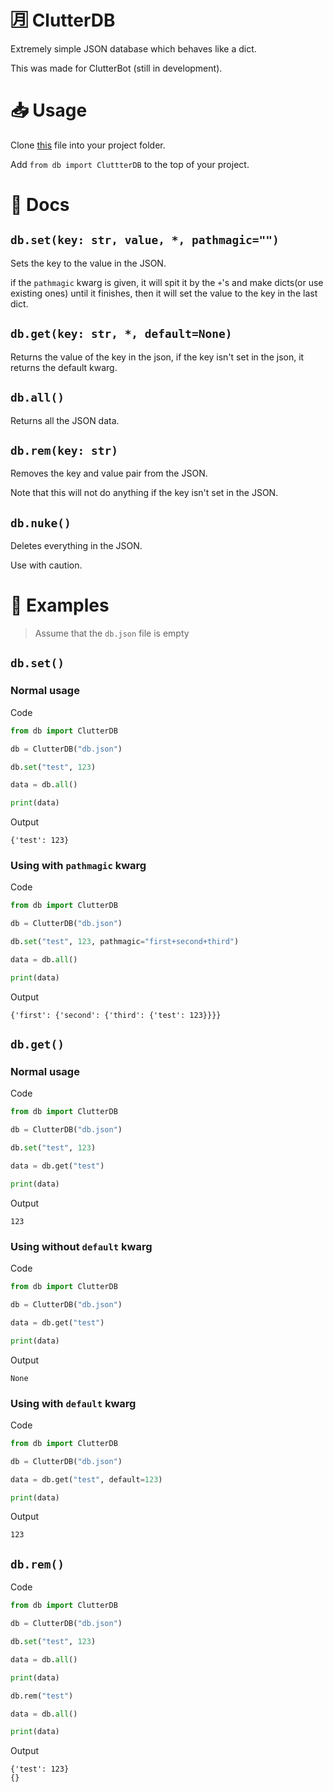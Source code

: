 # 🈷️ ClutterDB
Extremely simple JSON database which behaves like a dict.

This was made for ClutterBot (still in development).
# 📥 Usage
Clone [this](https://github.com/Clutter-Cluster/ClutterDB/blob/main/db.py) file into your project folder.

Add `from db import CluttterDB` to the top of your project.
# 📄 Docs
## `db.set(key: str, value, *, pathmagic="")`
Sets the key to the value in the JSON.

if the `pathmagic` kwarg is given, it will spit it by the `+`'s and make dicts(or use existing ones) until it finishes, then it will set the value to the key in the last dict.
## `db.get(key: str, *, default=None)`
Returns the value of the key in the json, if the key isn't set in the json, it returns the default kwarg.
## `db.all()`
Returns all the JSON data.
## `db.rem(key: str)`
Removes the key and value pair from the JSON.

Note that this will not do anything if the key isn't set in the JSON.
## `db.nuke()`
Deletes everything in the JSON.

Use with caution.
# 📘 Examples
> Assume that the `db.json` file is empty
## `db.set()`
### Normal usage
Code
```python
from db import ClutterDB

db = ClutterDB("db.json")

db.set("test", 123)

data = db.all()

print(data)
```
Output
```
{'test': 123}
```
### Using with `pathmagic` kwarg
Code
```python
from db import ClutterDB

db = ClutterDB("db.json")

db.set("test", 123, pathmagic="first+second+third")

data = db.all()

print(data)
```
Output
```
{'first': {'second': {'third': {'test': 123}}}}
```
## `db.get()`
### Normal usage
Code
```python
from db import ClutterDB

db = ClutterDB("db.json")

db.set("test", 123)

data = db.get("test")

print(data)
```
Output
```
123
```
### Using without `default` kwarg
Code
```python
from db import ClutterDB

db = ClutterDB("db.json")

data = db.get("test")

print(data)
```
Output
```
None
```
### Using with `default` kwarg
Code
```python
from db import ClutterDB

db = ClutterDB("db.json")

data = db.get("test", default=123)

print(data)
```
Output
```
123
```
## `db.rem()`
Code
```python
from db import ClutterDB

db = ClutterDB("db.json")

db.set("test", 123)

data = db.all()

print(data)

db.rem("test")

data = db.all()

print(data)
```
Output
```
{'test': 123}
{}
```

